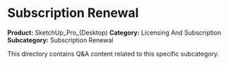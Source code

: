 # Subscription Renewal

**Product:** SketchUp_Pro_(Desktop)
**Category:** Licensing And Subscription
**Subcategory:** Subscription Renewal

This directory contains Q&A content related to this specific subcategory.
